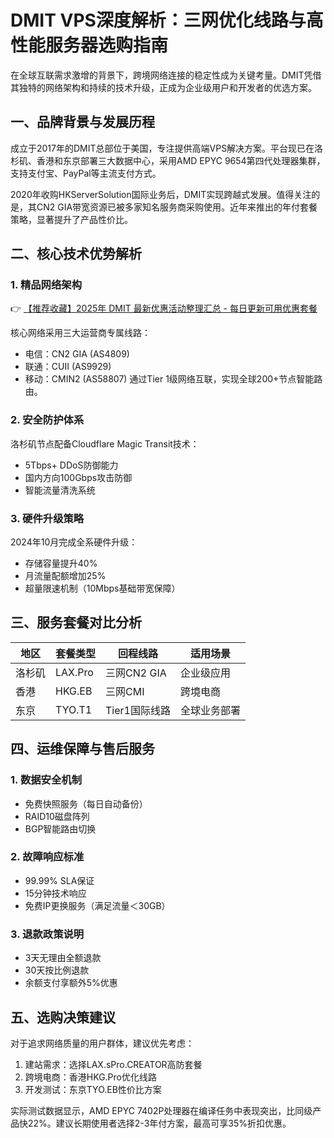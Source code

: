 # DMIT VPS深度解析：三网优化线路与高性能服务器选购指南

在全球互联需求激增的背景下，跨境网络连接的稳定性成为关键考量。DMIT凭借其独特的网络架构和持续的技术升级，正成为企业级用户和开发者的优选方案。

## 一、品牌背景与发展历程
成立于2017年的DMIT总部位于美国，专注提供高端VPS解决方案。平台现已在洛杉矶、香港和东京部署三大数据中心，采用AMD EPYC 9654第四代处理器集群，支持支付宝、PayPal等主流支付方式。

2020年收购HKServerSolution国际业务后，DMIT实现跨越式发展。值得关注的是，其CN2 GIA带宽资源已被多家知名服务商采购使用。近年来推出的年付套餐策略，显著提升了产品性价比。

## 二、核心技术优势解析
### 1. 精品网络架构
👉 [【推荐收藏】2025年 DMIT 最新优惠活动整理汇总 - 每日更新可用优惠套餐](https://bit.ly/dmit_coupon)

核心网络采用三大运营商专属线路：
- 电信：CN2 GIA (AS4809)
- 联通：CUII (AS9929)
- 移动：CMIN2 (AS58807)
通过Tier 1级网络互联，实现全球200+节点智能路由。

### 2. 安全防护体系
洛杉矶节点配备Cloudflare Magic Transit技术：
- 5Tbps+ DDoS防御能力
- 国内方向100Gbps攻击防御
- 智能流量清洗系统

### 3. 硬件升级策略
2024年10月完成全系硬件升级：
- 存储容量提升40%
- 月流量配额增加25%
- 超量限速机制（10Mbps基础带宽保障）

## 三、服务套餐对比分析
| 地区       | 套餐类型    | 回程线路           | 适用场景         |
|------------|-------------|--------------------|------------------|
| 洛杉矶     | LAX.Pro     | 三网CN2 GIA        | 企业级应用       |
| 香港       | HKG.EB      | 三网CMI            | 跨境电商        |
| 东京       | TYO.T1      | Tier1国际线路      | 全球业务部署    |

## 四、运维保障与售后服务
### 1. 数据安全机制
- 免费快照服务（每日自动备份）
- RAID10磁盘阵列
- BGP智能路由切换

### 2. 故障响应标准
- 99.99% SLA保证
- 15分钟技术响应
- 免费IP更换服务（满足流量＜30GB）

### 3. 退款政策说明
- 3天无理由全额退款
- 30天按比例退款
- 余额支付享额外5%优惠

## 五、选购决策建议
对于追求网络质量的用户群体，建议优先考虑：
1. 建站需求：选择LAX.sPro.CREATOR高防套餐
2. 跨境电商：香港HKG.Pro优化线路
3. 开发测试：东京TYO.EB性价比方案

实际测试数据显示，AMD EPYC 7402P处理器在编译任务中表现突出，比同级产品快22%。建议长期使用者选择2-3年付方案，最高可享35%折扣优惠。